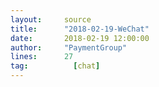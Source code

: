 ```yaml
---
layout:     source 
title:      "2018-02-19-WeChat"
date:       2018-02-19 12:00:00
author:     "PaymentGroup"
lines:      27 
tag:		  [chat]
---
```

